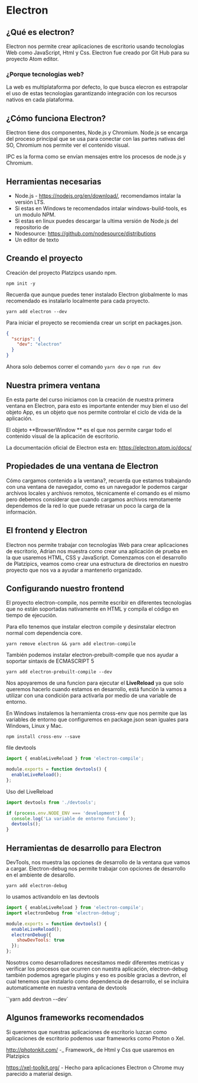 # Electron

## ¿Qué es electron?

Electron nos permite crear aplicaciones de escritorio usando tecnologías Web como JavaScript, Html y Css.
Electron fue creado por Git Hub para su proyecto Atom editor.

### ¿Porque tecnologias web?

La web es multiplataforma por defecto, lo que busca elecron es estrapolar el uso de estas tecnologías garantizando integración con los recursos nativos en cada plataforma.

## ¿Cómo funciona Electron?

Electron tiene dos componentes, Node.js y Chromium.
Node.js se encarga del proceso principal que se usa para conectar con las partes nativas del SO, Chromium nos permite ver el contenido visual.

IPC es la forma como se envían mensajes entre los procesos de node.js y Chromium.

## Herramientas necesarias

- Node.js - https://nodejs.org/en/download/, recomendamos intalar la versión LTS.
- Si estas en Windows te recomendados intalar windows-build-tools, es un modulo NPM.
- Si estas en linux puedes descargar la ultima versión de Node.js del repositorio de
- Nodesource: https://github.com/nodesource/distributions
- Un editor de texto

## Creando el proyecto

Creación del proyecto Platzipcs usando npm.

`npm init -y`

Recuerda que aunque puedes tener instalado Electron globalmente lo mas recomendado es instalarlo localmente para cada proyecto.

`yarn add electron --dev`

Para iniciar el proyecto se recomienda crear un script en packages.json.

```json
{
  "scrips": {
    "dev": "electron"
  }
}
```

Ahora solo debemos correr el comando `yarn dev` o `npm run dev`

## Nuestra primera ventana

En esta parte del curso iniciamos con la creación de nuestra primera ventana en Electron, para esto es importante entender muy bien el uso del objeto App, es un objeto que nos permite controlar el ciclo de vida de la aplicación.

El objeto **BrowserWindow ** es el que nos permite cargar todo el contenido visual de la aplicación de escritorio.

La documentación oficial de Electron esta en: https://electron.atom.io/docs/

## Propiedades de una ventana de Electron

Cómo cargamos contenido a la ventana?, recuerda que estamos trabajando con una ventana de navegador, como es un navegador le podemos cargar archivos locales y archivos remotos, técnicamente el comando es el mismo pero debemos considerar que cuando cargamos archivos remotamente dependemos de la red lo que puede retrasar un poco la carga de la información.

## El frontend y Electron

Electron nos permite trabajar con tecnologías Web para crear aplicaciones de escritorio, Adrian nos muestra como crear una aplicación de prueba en la que usaremos HTML, CSS y JavaScript.
Comenzamos con el desarrollo de Platzipics, veamos como crear una estructura de directorios en nuestro proyecto que nos va a ayudar a mantenerlo organizado.

## Configurando nuestro frontend

El proyecto electron-compile, nos permite escribir en diferentes tecnologías que no están soportadas nativamente en HTML y compila el código en tiempo de ejecución.

Para ello tenemos que instalar electron compile y desinstalar electron normal com dependencia core.

```
yarn remove electron && yarn add electron-compile
```

También podemos instalar electron-prebuilt-compile que nos ayudar a soportar sintaxis de ECMASCRIPT 5

```
yarn add electron-prebuilt-compile --dev
```

Nos apoyaremos de una funcion para ejecutar el **LiveReload** ya que solo queremos hacerlo cuando estamos en desarrollo, está función la vamos a utilizar con una condición para activarla por medio de una variable de entorno.

En Windows instalemos la herramienta cross-env que nos permite que las variables de entorno que configuremos en package.json sean iguales para Windows, Linux y Mac.

```
npm install cross-env --save
```

file devtools

```js
import { enableLiveReload } from 'electron-compile';

module.exports = function devtools() {
  enableLiveReload();
};
```

Uso del LiveReload

```js
import devtools from './devtools';

if (process.env.NODE_ENV === 'development') {
  console.log('La variable de entorno funciono');
  devtools();
}
```

## Herramientas de desarrollo para Electron

DevTools, nos muestra las opciones de desarrollo de la ventana
que vamos a cargar. Electron-debug nos permite trabajar con opciones de
desarrollo en el ambiente de desarollo.

`yarn add electron-debug`

lo usamos activandolo en las devtools

```js
import { enableLiveReload } from 'electron-compile';
import electronDebug from 'electron-debug';

module.exports = function devtools() {
  enableLiveReload();
  electronDebug({
    showDevTools: true
  });
};
```

Nosotros como desarrolladores necesitamos medir diferentes metricas y verificar los procesos que ocurren con nuestra aplicación, electron-debug también podemos agregarle plugins y eso es posible gracias a devtron, el cual tenemos que instalarlo como dependencia de desarrollo, el se incluira automaticamente en nuestra ventana de devtools

``yarn add devtron --dev`

## Algunos frameworks recomendados

Si queremos que nuestras aplicaciones de escritorio luzcan como aplicaciones de escritorio podemos usar frameworks como Photon o Xel.

http://photonkit.com/ -_ Framework_ de Html y Css que usaremos en Platzipics

https://xel-toolkit.org/ - Hecho para aplicaciones Electron o Chrome muy parecido a material design.
